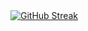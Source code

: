 <a href="https://git.io/streak-stats">
<img src="https://streak-stats.demolab.com?user=mcbytecode&theme=midnight-purple&border_radius=1&date_format=j%2Fn%5B%2FY%5D&card_width=1440&card_height=600&background=30%2C000000%2C47085F" alt="GitHub Streak" />
</a>
